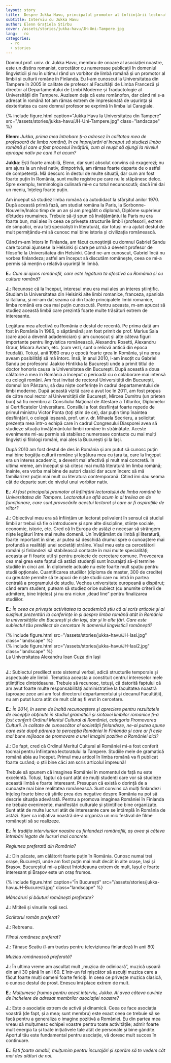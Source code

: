 ```yaml
---
layout: story
title:  Despre Jukka Havu, principalul promotor al înființării lectoratului de limba română la Universitatea din Tampere
subtitle: Interviu cu Jukka Havu
author: Elenn Grațiela Știrbu
cover: /assets/stories/jukka-havu/JH-Uni-Tampere.jpg
lang:   ro
categories:
  - ro
  - stories
---
```

 
Domnul prof. univ. dr. Jukka Havu, membru de onoare al asociației noastre, este un distins romanist, cercetător cu numeroase publicații în domeniul lingvisticii și nu în ultimul rând un vorbitor de limbă română și un promotor al limbii și culturii române în Finlanda.
Eu l-am cunoscut la Universitatea din Tampere în 2005 în calitate de profesor al Facultății de Limba Franceză și director al Departamentului de Limbi Moderne și Traductologie al Universității din Tampere. Auzisem deja că este românofon, dar când mi s-a adresat în română tot am rămas extrem de impresionată de ușurința și dexteritatea cu care domnul profesor se exprimă în limba lui Caragiale.
 
<div class="row">
  <div class="col-md-6 col-md-offset-3">
    {% include figure.html caption="Jukka Havu la Universitatea din Tampere" src="/assets/stories/jukka-havu/JH-Uni-Tampere.jpg" class="landscape" %}
  </div>
</div>
 
__Elenn__: _Jukka, prima mea întrebare ți-o adresez în calitatea mea de profesoară de limba română, în ce împrejurări ai început să studiezi limba română și care a fost procesul învățării, cum ai reușit să ajungi la nivelul aproape nativ pe care îl ai acum?_
 
__Jukka__: Ești foarte amabilă, Elenn, dar sunt absolut convins că exagerezi; nu am ajuns la un nivel nativ, dimpotrivă, am rămas foarte departe de o astfel de competență. Mă descurc în destul de multe situații, dar cum am fost foarte puțin în România, sunt multe registre pe care nu le stăpânesc deloc. Spre exemplu, terminologia culinară mi-e cu totul necunoscută; dacă îmi dai un meniu, înțeleg foarte puțin.
 
Am început să studiez limba română ca autodidact la sfârșitul anilor 1970. După această primă fază, am studiat româna la Paris, la Sorbonne-Nouvelle/Inalco timp de un an și am pregătit o diplomă, Diplôme supérieur d’études roumaines. Trebuie să-ți spun că învățământul la Paris nu era foarte bun, mai ales în ceea ce privește structurile limbii (profesorii, extrem de simpatici, erau toți specialiști în literatură), dar totuși m-a ajutat destul de mult permițându-mi să cunosc mai bine istoria și civilizația românească.
 
Când m-am întors în Finlanda, am făcut cunoștință cu domnul Gabriel Sandu care tocmai ajunsese la Helsinki și care pe urmă a devenit profesor de filosofie la Universitatea din Helsinki. Când ne-am cunoscut, Gabriel încă nu vorbea finlandeza; astfel am început să discutăm românește, ceea ce mi-a permis să mențin o relativă ușurință în limbă.
 
__E.__: _Cum ai ajuns românofil, care este legătura ta afectivă cu România și cu cultura română?_
 
__J.__: Recunosc că la început, interesul meu era mai ales un interes științific. Studiam la Universitatea din Helsinki alte limbi romanice, franceza, spaniola și italiana, și mi-am dat seama că din toate principalele limbi romanice, limba română era cea mai puțin cunoscută. Pentru aceasta, m-am apucat să studiez această limbă care prezintă foarte multe trăsături extrem de interesante.
 
Legătura mea afectivă cu România e destul de recentă. Pe prima dată am fost în România în 1986, o săptămână; am fost primit de prof. Marius Sala (care apoi a devenit adademician) și am cunoscut și alte câteva figuri importante pentru lingvistica românească, Alexandru Rosetti, Alexandru Graur, Mioara Avram, etc. (cum vezi, sunt o relicvă antică din epoca feudală). Totuși, anii 1980 erau o epocă foarte grea în România, și nu prea aveam posibilități să mă întorc. Însă, în anul 2010, l-am însoțit cu Gabriel Sandu pe profesorul Jaakko Hintikka la București unde a primit titlul de doctor honoris causa la Universitatea din București. După această a doua călătorie a mea în România a început o perioadă cu o colaborare mai intensă cu colegii români. Am fost invitat de rectorul Universității din București, domnul Ion Pânzaru, să dau niște conferințe în cadrul departamentului de limbi moderne. După această vizită care a avut loc în 2011, am fost propus de către noul rector al Universității din București, Mircea Dumitru (un prieten bun) să fiu membru al Consiliului Naţional de Atestare a Titlurilor, Diplomelor si Certificatelor Universitare. Consiliul a fost desființat foarte repede de primul ministru Victor Ponta (toți știm de ce), dar puțin timp înaintea desființării, o colegă ieșeană, prof. univ. dr. Mihaela Secrieru, a solicitat prezența mea într-o echipă care în cadrul Congresului Diasporei avea să studieze situația învățământului limbii române în străinătate. Aceste evenimente mi-au permis să stabilesc numeroase contacte cu mai mulți lingviști și filologi români, mai ales la București și la Iași.
 
După 2010 am fost destul de des în România și am putut să cunosc puțin mai bine bogăția culturii române și legătura mea cu țara ta, care la început era un interes academic, a devenit mai afectivă și mult mai concretă. În ultima vreme, am început și să citesc mai multă literatură îm limba română; înainte, era vorba mai bine de autori clasici dar acum încerc să mă familiarizez puțin mai mult cu literatura contemporană. Citind îmi dau seama cât de departe sunt de nivelul unui vorbitor nativ.
 
__E.__: _Ai fost principalul promotor al înființării lectoratului de limba română la Universitatea din Tampere. Lectoratul se află acum în al treilea an de funcționare, care sunt provocările acestui lectorat și care ar fi aspirațiile de viitor?_
 
__J.__: Obiectivul meu era să înființăm un lectorat polivalent în sensul că studiul limbii ar trebui să fie o introducere și spre alte discipline, stiințe sociale, economie, istorie, etc. Cred că în Europa de astăzi e necesar să strângem niște legături între mai multe domenii. Un învățământ de limbă și literatură, foarte important în sine, ar putea să deschidă drumul spre o cunoaștere mai profundă a realității unei societăți străine. Visul meu este ca cercetătorii români și finlandezi să stabilească contacte în mai multe specialități; aceasta ar fi foarte util și pentru proiecte de cercetare comune. Provocarea cea mai grea este faptul că astăzi studenții sunt încurajați să-și termine studiile în cinci ani. În diplomele actuale nu este foarte mult spațiu pentru studii opționale. Cuantificarea studiilor (diploma de master, 300 de credite) cu greutate permite să te apuci de niște studii care nu intră în partea centrală a programului de studiu. Vechea universitate europeană a dispărut; când eram student, puteam să studiez orice subiect (cu anumite criterii de admitere, bine înțeles) și nu era niciun „dead line” pentru finalizarea studiilor.
 
__E.__: _În ceea ce privește activitatea ta academică știu că ai scris articole și ai susținut prezentări la conferințe în și despre limba română atât în România la universitățile din București și din Iași, dar și în alte țări. Care este subiectul tău predilect de cercetare în domeniul lingvisticii românești?_

<div class="row">
  <div class="col-md-6">
    {% include figure.html src="/assets/stories/jukka-havu/JH-Iasi.jpg" class="landscape" %}
  </div>
  <div class="col-md-6">
    {% include figure.html src="/assets/stories/jukka-havu/JH-Iasi2.jpg" class="landscape" %}
  </div>
  <div class="text-center">La Universitatea Alexandru Ioan Cuza din Iași</div>
  <br>
</div>

__J.__: Subiectul predilect este sistemul verbal, adică structurile temporale și aspectuale ale limbii. Tematica aceasta a constituit centrul intereselor mele științifice dintotdeauna. Trebuie să recunosc, totuși, că datorită faptului că am avut foarte multe responsabilități administrative la facultatea noastră (aproape zece ani am fost directorul departamentului și decanul Facultății), nu am putut lucra atât de mult cât aș fi vrut în cercetare.
 
__E.__: _În 2014, în semn de înaltă recunoaştere şi apreciere pentru rezultatele de excepţie obţinute în studiul gramaticii şi sintaxei limbilor romanice ți-a fost conferit Ordinul Meritul Cultural al României, categoria Promovarea Culturii. În calitate de cunoscător al societății finlandeze, ne-ai putea spune care este după părerea ta percepția României în Finlanda și care ar fi cele mai bune mijloace de promovare a unei imagini pozitive a României aici?_
 
__J.__: De fapt, cred că Ordinul Meritul Cultural al României mi-a fost conferit tocmai pentru înființarea lectoratului la Tampere. Studiile mele de gramatică română abia au început. Primul meu articol în limba română va fi publicat foarte curând; o știi bine căci am scris articolul împreună!
 
Trebuie să spunem că imaginea României în momentul de față nu este excelentă. Totuși, faptul că sunt atât de mulți studenți care vor să studieze această limbă e foarte interesant. Presupun că există o dorință de a cunoaște mai bine realitatea românească. Sunt convins că mulți finlandezi înțeleg foarte bine că știrile prea des negative despre România nu pot să descrie situația adevărată. Pentru a promova imaginea României în Finlanda ne trebuie evenimente, manifestări culturale și științifice bine organizate. Sunt atât de multe lucruri atât de interesante care se întâmplă în România de astăzi. Sper ca inițiativa noastră de-a organiza un mic festival de filme românești să se realizeze.
 
__E.__:  _În tradiția interviurilor noastre cu finlandezi românofili, aș avea și câteva întrebări legate de lucruri mai concrete._

_Regiunea preferată din România?_

__J.__: Din păcate, am călătorit foarte puțin în România. Cunosc numai trei orașe, București, unde am fost puțin mai mult decât în alte orașe, Iași și Brașov. Bucureștiul mi-a plăcut întotdeauna extrem de mult, Iașul e foarte interesant și Brașov este un oraș frumos.

<div class="row">
  <div class="col-md-6 col-md-offset-3">
    {% include figure.html caption="În București" src="/assets/stories/jukka-havu/JH-Bucuresti.jpg" class="landscape" %}
  </div>
</div>
 
_Mâncăruri și băuturi românești preferate?_

__J.__: Mititeii și vinurile roșii seci.

_Scriitorul român preferat?_

__J.__: Rebreanu.

_Filmul românesc preferat?_

__J.__: Tănase Scatiu (l-am tradus pentru televiziunea finlandeză în anii 80)

_Muzica românească preferată?_

__J.__: În ultima vreme am ascultat mult „muzica de odinioară”, muzică ușoară din anii 30 până în anii 60. E într-un fel mișcător să asculți muzica care a făcut foarte mulți oameni foarte fericiți. În ceea ce privește muzica clasică, o cunosc destul de prost. Enescu îmi place extrem de mult.
 
__E.__: _Mulțumesc frumos pentru acest interviu, Jukka. Ai avea câteva cuvinte de încheiere de adresat membrilor asociației noastre?_
 
__J.__: Este o asociație extrem de activă și dinamică. Ceea ce face asociația voastră (de fapt, și a mea; sunt membru) este exact ceea ce trebuie să se facă pentru a generaliza o imagine pozitivă a României. Eu din partea mea vreau să mulțumesc echipei voastre pentru toate activitățile; admir foarte mult energia ta și toate inițiativele tale atât de personale și bine gândite. Aportul tău este fundamental pentru asociație, vă doresc mult succes în continuare.

__E.__: _Ești foarte amabil, mulțumim pentru încurajări și sperăm să te vedem cât mai des alături de noi._
 
